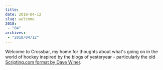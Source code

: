 ```yaml
---
title: 
date: 2018-04-12
slug: welcome
2018:
 - "04"
archives:
 - "2018/04/12"
---
```

Welcome to Crossbar, my home for thoughts about what's going on in the world of hockey inspired by the blogs of yesteryear - particularly the old [Scripting.com format by Dave Winer][1].

[1]: http://scripting.com/2000/09/30.html
